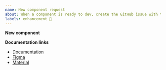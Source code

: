 ```yaml
---
name: New component request
about: When a component is ready to dev, create the GitHub issue with this template
labels: enhancement 🚀
---
```


<!-- 
    Before submitting an issue, please consult our [documentation](https://decathlon.design). 
    Please make sure you are posting an issue pertaining to the Decathlon Design System. 

    Note that before opening an issue, you can chat maintainer of this project on channel
    #vitamin-android in [Decathlon Design System's Slack(https://join.slack.com/t/decathlon-design/shared_invite/zt-ou0n9qas-n_oamDSVUIqvLqNO1LETJg).

    If you want to know how to contribute to this project, you can check our CONTRIBUTING file:
    https://github.com/Decathlon/vitamin-android/blob/main/CONTRIBUTING.md

    If a section isn't adapted for your request, please remove it to avoid any unnecessary section.

    Thanks!
-->

**New component**
<!-- A clear and concise description of what the feature request is. Please include if your feature request is related to a problem. -->

**Documentation links**

- [Documentation](https://decathlon.design/...)
- [Figma](https://figma.com/...)
- [Material](https://material.io/...)
